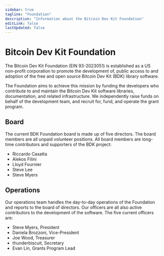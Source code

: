 ```yaml
---
sidebar: true
tagline: "Foundation"
description: "Information about the Bitcoin Dev Kit Foundation"
editLink: false
lastUpdated: false
---
```


# Bitcoin Dev Kit Foundation
The Bitcoin Dev Kit Foundation (EIN 93-2023051) is established as a US non-profit corporation to promote the development of, public access to and adoption of the free and open source Bitcoin Dev Kit (BDK) library software.

The Foundation aims to achieve this mission by funding the developers who contribute to and maintain the Bitcoin Dev Kit software libraries, documentation, and related infrastructure. We independently raise funds on behalf of the development team, and recruit for, fund, and operate the grant program.

<!-- Link to grant page -->

## Board
The current BDK Foundation board is made up of five directors. The board members are all unpaid volunteer positions. All board members are long-time contributors and supporters of the BDK project:
- Riccardo Casatta
- Alekos Filini
- Lloyd Fournier
- Steve Lee
- Steve Myers

## Operations
Our operations team handles the day-to-day operations of the Foundation and reports to the board of directors. Our officers are all also active contributors to the development of the software. The five current officers are:
- Steve Myers, President
- Daniela Brozzoni, Vice-President
- Joe Wood, Treasurer
- thunderbiscuit, Secretary
- Evan Lin, Grants Program Lead
